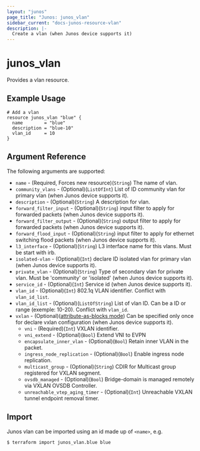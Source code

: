 ```yaml
---
layout: "junos"
page_title: "Junos: junos_vlan"
sidebar_current: "docs-junos-resource-vlan"
description: |-
  Create a vlan (when Junos device supports it)
---
```


# junos_vlan

Provides a vlan resource.

## Example Usage

```hcl
# Add a vlan
resource junos_vlan "blue" {
  name        = "blue"
  description = "blue-10"
  vlan_id     = 10
}
```

## Argument Reference

The following arguments are supported:

* `name` - (Required, Forces new resource)(`String`) The name of vlan.
* `community_vlans` - (Optional)(`ListOfInt`) List of ID community vlan for primary vlan (when Junos device supports it).
* `description` - (Optional)(`String`) A description for vlan.
* `forward_filter_input` - (Optional)(`String`) input filter to apply for forwarded packets (when Junos device supports it).
* `forward_filter_output` - (Optional)(`String`) output filter to apply for forwarded packets (when Junos device supports it).
* `forward_flood_input` - (Optional)(`String`) input filter to apply for ethernet switching flood packets (when Junos device supports it).
* `l3_interface` - (Optional)(`String`) L3 interface name for this vlans. Must be start with irb.
* `isolated-vlan` - (Optional)(`Int`) declare ID isolated vlan for primary vlan (when Junos device supports it).
* `private_vlan` - (Optional)(`String`) Type of secondary vlan for private vlan. Must be 'community' or 'isolated' (when Junos device supports it).
* `service_id` - (Optional)(`Int`) Service id (when Junos device supports it).
* `vlan_id` - (Optional)(`Int`) 802.1q VLAN identifier. Conflict with `vlan_id_list`.
* `vlan_id_list` - (Optional)(`ListOfString`) List of vlan ID. Can be a ID or range (exemple: 10-20). Conflict with `vlan_id`.
* `vxlan` - (Optional)([attribute-as-blocks mode](https://www.terraform.io/docs/configuration/attr-as-blocks.html)) Can be specified only once for declare vxlan configuration (when Junos device supports it).
  * `vni` - (Required)(`Int`) VXLAN identifier.
  * `vni_extend` - (Optional)(`Bool`) Extend VNI to EVPN
  * `encapsulate_inner_vlan` - (Optional)(`Bool`) Retain inner VLAN in the packet.
  * `ingress_node_replication` - (Optional)(`Bool`) Enable ingress node replication.
  * `multicast_group` - (Optional)(`String`) CDIR for Multicast group registered for VXLAN segment.
  * `ovsdb_managed` - (Optional)(`Bool`) Bridge-domain is managed remotely via VXLAN OVSDB Controller.
  * `unreachable_vtep_aging_timer` - (Optional)(`Int`) Unreachable VXLAN tunnel endpoint removal timer.



## Import

Junos vlan can be imported using an id made up of `<name>`, e.g.

```
$ terraform import junos_vlan.blue blue
```
